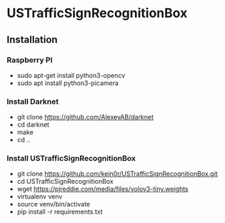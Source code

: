 # USTrafficSignRecognitionBox


## Installation
### Raspberry PI
* sudo apt-get install python3-opencv
* sudo apt install python3-picamera
### Install Darknet
* git clone https://github.com/AlexeyAB/darknet
* cd darknet
* make
* cd ..
### Install USTrafficSignRecognitionBox
* git clone https://github.com/kein0r/USTrafficSignRecognitionBox.git 
* cd USTrafficSignRecognitionBox
* wget https://pjreddie.com/media/files/yolov3-tiny.weights
* virtualenv venv
* source venv/bin/activate
* pip install -r requirements.txt
